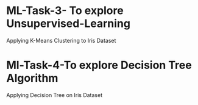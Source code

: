 # ML-Task-3- To explore Unsupervised-Learning

Applying K-Means Clustering to Iris Dataset

# Ml-Task-4-To explore Decision Tree Algorithm

Applying Decision Tree on Iris Dataset
